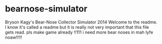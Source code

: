 bearnose-simulator
==================

Bryson Kagy's Bear-Nose Collector Simulator 2014
Welcome to the readme. I know it's called a readme but it is really not very important that this file gets read.
pls make game already !!111 
i need more bear noses in mah lyfe noaw!!!!!
